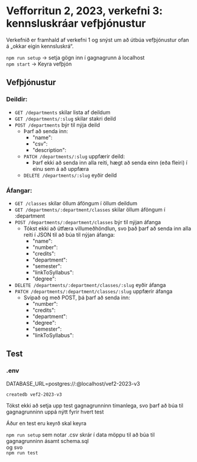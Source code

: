 # Vefforritun 2, 2023, verkefni 3: kennsluskráar vefþjónustur

Verkefnið er framhald af verkefni 1 og snýst um að útbúa vefþjónustur ofan á „okkar eigin kennsluskrá“.


  `npm run setup` -> setja gögn inn í gagnagrunn á localhost\
  `npm start` -> Keyra vefþjón

## Vefþjónustur

### Deildir:

- `GET /departments` skilar lista af deildum
- `GET /departments/:slug` skilar stakri deild
- `POST /departments` býr til nýja deild
    - Þarf að senda inn:
      - "name":
      - "csv":
      - "description":
  - `PATCH /departments/:slug` uppfærir deild:
    - Þarf ekki að senda inn alla reiti, hægt að senda einn (eða fleiri) í einu sem á að uppfæra
  - `DELETE /departments/:slug` eyðir deild

### Áfangar:

- `GET /classes` skilar öllum áföngum í öllum deildum
- `GET /departments/:department/classes` skilar öllum áföngum í :department
- `POST /departments/:department/classes` býr til nýjan áfanga
  - Tókst ekki að útfæra villumeðhöndlun, svo það þarf að senda inn alla reiti í JSON til að búa til nýjan áfanga:
    - "name":
    - "number":
    - "credits":
    - "department":
    - "semester":
    - "linkToSyllabus":
    - "degree":
- `DELETE /departments/:department/classes/:slug` eyðir áfanga
- `PATCH /departments/:department/classes/:slug` uppfærir áfanga
  - Svipað og með POST, þá þarf að senda inn:
    - "number":
    - "credits":
    - "department":
    - "degree":
    - "semester":
    - "linkToSyllabus":

## Test

### .env
DATABASE_URL=postgres://:@localhost/vef2-2023-v3

`createdb vef2-2023-v3`

Tókst ekki að setja upp test gagnagrunninn tímanlega, svo þarf að búa til gagnagrunninn uppá nýtt fyrir hvert test

Áður en test eru keyrð skal keyra

 `npm run setup` sem notar .csv skrár í data möppu til að búa til gagnagrunninn ásamt schema.sql \
 og svo \
 `npm run test`
